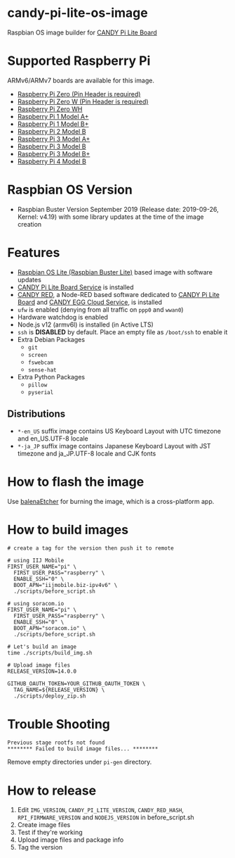 candy-pi-lite-os-image
===

Raspbian OS image builder for [CANDY Pi Lite Board](https://translate.google.com/translate?sl=auto&tl=en&js=y&prev=_t&hl=en&ie=UTF-8&u=https%3A%2F%2Fwww.candy-line.io%2F製品一覧%2Fcandy-pi-lite%2F&edit-text=&act=url)

# Supported Raspberry Pi

ARMv6/ARMv7 boards are available for this image.

- [Raspberry Pi Zero (Pin Header is required)](https://www.raspberrypi.org/products/raspberry-pi-zero/)
- [Raspberry Pi Zero W (Pin Header is required)](https://www.raspberrypi.org/products/raspberry-pi-zero/)
- [Raspberry Pi Zero WH](https://www.raspberrypi.org/blog/zero-wh/)
- [Raspberry Pi 1 Model A+](https://www.raspberrypi.org/products/raspberry-pi-1-model/)
- [Raspberry Pi 1 Model B+](https://www.raspberrypi.org/products/raspberry-pi-1-model-b/)
- [Raspberry Pi 2 Model B](https://www.raspberrypi.org/products/raspberry-pi-2-model-b/)
- [Raspberry Pi 3 Model A+](https://www.raspberrypi.org/products/raspberry-pi-3-model-a-plus/)
- [Raspberry Pi 3 Model B](https://www.raspberrypi.org/products/raspberry-pi-3-model-b/)
- [Raspberry Pi 3 Model B+](https://www.raspberrypi.org/products/raspberry-pi-3-model-b-plus/)
- [Raspberry Pi 4 Model B](https://www.raspberrypi.org/products/raspberry-pi-4-model-b/)

# Raspbian OS Version

- Raspbian Buster Version September 2019 (Release date: 2019-09-26, Kernel: v4.19) with some library updates at the time of the image creation

# Features

- [Raspbian OS Lite (Raspbian Buster Lite)](https://www.raspberrypi.org/downloads/raspbian/) based image with software updates
- [CANDY Pi Lite Board Service](https://github.com/CANDY-LINE/candy-pi-lite-service) is installed
- [CANDY RED](https://github.com/CANDY-LINE/candy-red), a Node-RED based software dedicated to [CANDY Pi Lite Board](https://translate.google.com/translate?sl=auto&tl=en&js=y&prev=_t&hl=en&ie=UTF-8&u=https%3A%2F%2Fwww.candy-line.io%2F製品一覧%2Fcandy-pi-lite%2F&edit-text=&act=url) and [CANDY EGG Cloud Service](https://translate.google.com/translate?hl=en&sl=ja&tl=en&u=https%3A%2F%2Fwww.candy-line.io%2F製品一覧%2Fcandy-red-egg%2F), is installed
- `ufw` is enabled (denying from all traffic on `ppp0` and `wwan0`)
- Hardware watchdog is enabled
- Node.js v12 (armv6l) is installed (in Active LTS)
- `ssh` is **DISABLED** by default. Place an empty file as `/boot/ssh` to enable it
- Extra Debian Packages
  - `git`
  - `screen`
  - `fswebcam`
  - `sense-hat`
- Extra Python Packages
  - `pillow`
  - `pyserial`

## Distributions

- `*-en_US` suffix image contains US Keyboard Layout with UTC timezone and en_US.UTF-8 locale
- `*-ja_JP` suffix image contains Japanese Keyboard Layout with JST timezone and ja_JP.UTF-8 locale and CJK fonts

# How to flash the image

Use [balenaEtcher](https://www.balena.io/etcher/) for burning the image, which is a cross-platform app.

# How to build images

```
# create a tag for the version then push it to remote

# using IIJ Mobile
FIRST_USER_NAME="pi" \
  FIRST_USER_PASS="raspberry" \
  ENABLE_SSH="0" \
  BOOT_APN="iijmobile.biz-ipv4v6" \
  ./scripts/before_script.sh

# using soracom.io
FIRST_USER_NAME="pi" \
  FIRST_USER_PASS="raspberry" \
  ENABLE_SSH="0" \
  BOOT_APN="soracom.io" \
  ./scripts/before_script.sh

# Let's build an image
time ./scripts/build_img.sh

# Upload image files
RELEASE_VERSION=14.0.0

GITHUB_OAUTH_TOKEN=YOUR_GITHUB_OAUTH_TOKEN \
  TAG_NAME=${RELEASE_VERSION} \
  ./scripts/deploy_zip.sh
```

# Trouble Shooting

```
Previous stage rootfs not found
******** Failed to build image files... ********
```
Remove empty directories under `pi-gen` directory.

# How to release

1. Edit `IMG_VERSION`, `CANDY_PI_LITE_VERSION`, `CANDY_RED_HASH`, `RPI_FIRMWARE_VERSION` and `NODEJS_VERSION` in before_script.sh
1. Create image files
1. Test if they're working
1. Upload image files and package info
1. Tag the version
